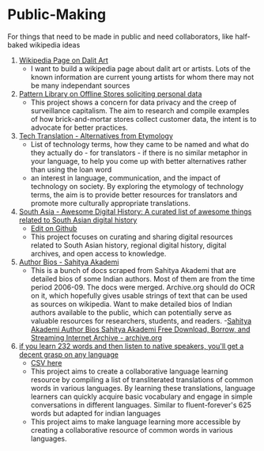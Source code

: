 # Public-Making
For things that need to be made in public and need collaborators, like half-baked wikipedia ideas
1. [Wikipedia Page on Dalit Art](Dalit-Art.md)
   - I want to build a wikipedia page about dalit art or artists. Lots of the known information are current young artists for whom there may not be many independant sources
3. [Pattern Library on Offline Stores soliciting personal data](How-Offline-Stores-get-your-Personal-Data-A-Pattern-Library.md)
   - This project shows a concern for data privacy and the creep of surveillance capitalism. The aim to research and compile examples of how brick-and-mortar stores collect customer data, the intent is to advocate for better practices.
4. [Tech Translation - Alternatives from Etymology](Tech%20Translation%20-%20Alternatives%20from%20Etymology.md)
    - List of technology terms, how they came to be named and what do they actually do - for translators - if there is no similar metaphor in your language, to help you come up with better alternatives rather than using the loan word
    - an interest in language, communication, and the impact of technology on society. By exploring the etymology of technology terms, the aim is to provide better resources for translators and promote more culturally appropriate translations.
6. [South Asia - Awesome Digital History:  A curated list of awesome things related to South Asian digital history](https://micahchoo.github.io/awesome-digital-history-South-Asia/)
   - [Edit on Github](https://github.com/micahchoo/awesome-digital-history-South-Asia)
   - This project focuses on curating and sharing digital resources related to South Asian history, regional digital history, digital archives, and open access to knowledge.
7. [Author Bios - Sahitya Akademi](https://archive.org/details/SahityaAkademiAuthorBios) 
    - This is a bunch of docs scraped from Sahitya Akademi that are detailed bios of some Indian authors. Most of them are from the time period 2006-09. The docs were merged. Archive.org should do OCR on it, which hopefully gives usable strings of text that can be used as sources on wikipedia. Want to make detailed bios of Indian authors available to the public, which can potentially serve as valuable resources for researchers, students, and readers.
    -[Sahitya Akademi Author Bios  Sahitya Akademi  Free Download, Borrow, and Streaming  Internet Archive - archive.org](https://archive.org/details/SahityaAkademiAuthorBios/page/n127/mode/2up?q=confer)
6. [if you learn 232 words and then listen to native speakers, you'll get a decent grasp on any language](232-words-to-learn-a-language.md)
   - [CSV here](Tech%20terms.csv) 
   - This project aims to create a collaborative language learning resource by compiling a list of transliterated translations of common words in various languages. By learning these translations, language learners can quickly acquire basic vocabulary and engage in simple conversations in different languages. Similar to fluent-forever's 625 words but adapted for indian languages
   - This project aims to make language learning more accessible by creating a collaborative resource of common words in various languages. 


